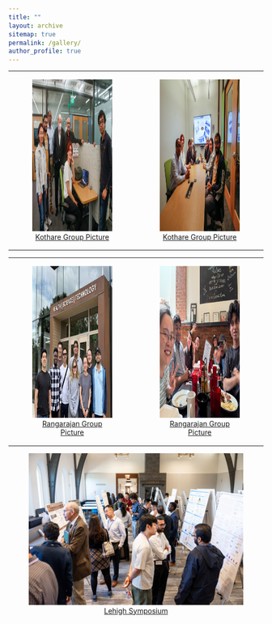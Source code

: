 ```yaml
---
title: ""
layout: archive
sitemap: true
permalink: /gallery/
author_profile: true
---
```



<center>
<table>
    <tr>
        <td>
        <a href="/assets/images/KothareGroup1.jpg">
        <figure>
            <img src="/assets/images/KothareGroup1.jpg" alt="" width="600" height="300"/>
            <figcaption><center>Kothare Group Picture</center></figcaption>
        </figure>
        </a>
        </td>
        <td>
        <a href="/assets/images/KothareGroup2.jpg">
        <figure>
            <img src="/assets/images/KothareGroup2.jpg" alt="" width="600" height="300"/>
            <center><figcaption><center>Kothare Group Picture</center></figcaption>
        </figure>
        </a>
        </td>
    </tr>
</table>
</center>

<center>
<table>
    <tr>
        <td>
        <a href="/assets/images/RangarajanGroup1.jpg">
        <figure>
            <img src="/assets/images/RangarajanGroup1.jpg" alt="" width="600" height="300"/>
            <figcaption><center>Rangarajan Group Picture</center></figcaption>
        </figure>
        </a>
        </td>
        <td>
        <a href="/assets/images/RangarajanGroup2.jpg">
        <figure>
            <img src="/assets/images/RangarajanGroup2.JPG" alt="" width="600" height="300"/>
            <figcaption><center>Rangarajan Group Picture</center></figcaption>
        </figure>
        </a>
        </td>
    </tr>
</table>
</center>


<center>
<a href="/assets/images/Symposium.jpg">
<figure>
    <img src="/assets/images/Symposium.jpg" alt="" width="600" height="300"/>
    <figcaption><center>Lehigh Symposium</center></figcaption>
</figure>
</a>
</center>

